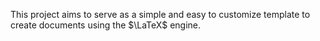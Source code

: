 This project aims to serve as a simple and easy to customize template to create documents using the $\LaTeX$ engine.
